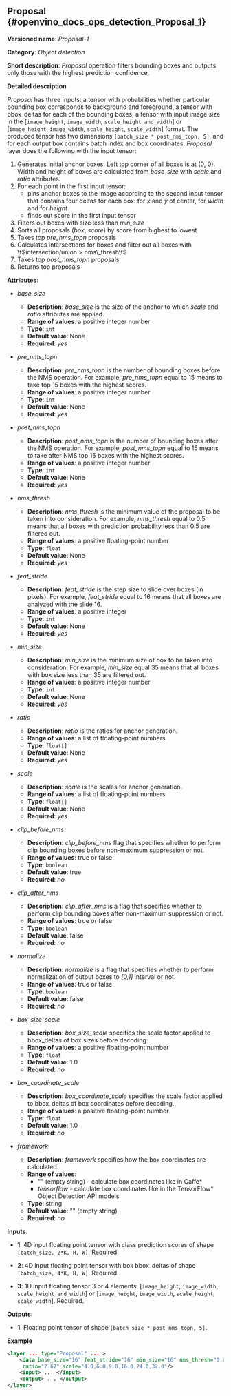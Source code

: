## Proposal <a name="Proposal"></a> {#openvino_docs_ops_detection_Proposal_1}

**Versioned name**: *Proposal-1*

**Category**: *Object detection*

**Short description**: *Proposal* operation filters bounding boxes and outputs only those with the highest prediction confidence.

**Detailed description**

*Proposal* has three inputs: a tensor with probabilities whether particular bounding box corresponds to background and foreground, a tensor with bbox_deltas for each of the bounding boxes, a tensor with input image size in the [`image_height`, `image_width`, `scale_height_and_width`] or [`image_height`, `image_width`, `scale_height`, `scale_width`] format. The produced tensor has two dimensions `[batch_size * post_nms_topn, 5]`, and for each output box contains batch index and box coordinates.
*Proposal* layer does the following with the input tensor:
1.  Generates initial anchor boxes. Left top corner of all boxes is at (0, 0). Width and height of boxes are calculated from *base_size* with *scale* and *ratio* attributes.
2.  For each point in the first input tensor:
    *   pins anchor boxes to the image according to the second input tensor that contains four deltas for each box: for *x* and *y* of center, for *width* and for *height*
    *   finds out score in the first input tensor
3.  Filters out boxes with size less than *min_size*
4.  Sorts all proposals (*box*, *score*) by score from highest to lowest
5.  Takes top *pre_nms_topn* proposals
6.  Calculates intersections for boxes and filter out all boxes with \f$intersection/union > nms\_thresh\f$
7.  Takes top *post_nms_topn* proposals
8.  Returns top proposals

**Attributes**:

* *base_size*

  * **Description**: *base_size* is the size of the anchor to which *scale* and *ratio* attributes are applied.
  * **Range of values**: a positive integer number
  * **Type**: `int`
  * **Default value**: None
  * **Required**: *yes*

* *pre_nms_topn*
  * **Description**: *pre_nms_topn* is the number of bounding boxes before the NMS operation. For example, *pre_nms_topn* equal to 15 means to take top 15 boxes with the highest scores.
  * **Range of values**: a positive integer number
  * **Type**: `int`
  * **Default value**: None
  * **Required**: *yes*

* *post_nms_topn*
  * **Description**: *post_nms_topn* is the number of bounding boxes after the NMS operation. For example, *post_nms_topn* equal to 15 means to take after NMS top 15 boxes with the highest scores.
  * **Range of values**: a positive integer number
  * **Type**: `int`
  * **Default value**: None
  * **Required**: *yes*

* *nms_thresh*

  * **Description**: *nms_thresh* is the minimum value of the proposal to be taken into consideration. For example, *nms_thresh* equal to 0.5 means that all boxes with prediction probability less than 0.5 are filtered out.
  * **Range of values**: a positive floating-point number
  * **Type**: `float`
  * **Default value**: None
  * **Required**: *yes*

* *feat_stride*

  * **Description**: *feat_stride* is the step size to slide over boxes (in pixels). For example, *feat_stride* equal to 16 means that all boxes are analyzed with the slide 16.
  * **Range of values**: a positive integer
  * **Type**: `int`
  * **Default value**: None
  * **Required**: *yes*

* *min_size*

  * **Description**: *min_size* is the minimum size of box to be taken into consideration. For example, *min_size* equal 35 means that all boxes with box size less than 35 are filtered out.
  * **Range of values**: a positive integer number
  * **Type**: `int`
  * **Default value**: None
  * **Required**: *yes*

* *ratio*

  * **Description**: *ratio* is the ratios for anchor generation.
  * **Range of values**: a list of floating-point numbers
  * **Type**: `float[]`
  * **Default value**: None
  * **Required**: *yes*

* *scale*

  * **Description**: *scale* is the scales for anchor generation.
  * **Range of values**: a list of floating-point numbers
  * **Type**: `float[]`
  * **Default value**: None
  * **Required**: *yes*

* *clip_before_nms*

  * **Description**: *clip_before_nms* flag that specifies whether to perform clip bounding boxes before non-maximum suppression or not.
  * **Range of values**: true or false
  * **Type**: `boolean`
  * **Default value**: true
  * **Required**: *no*

* *clip_after_nms*

  * **Description**: *clip_after_nms* is a flag that specifies whether to perform clip bounding boxes after non-maximum suppression or not.
  * **Range of values**: true or false
  * **Type**: `boolean`
  * **Default value**: false
  * **Required**: *no*

* *normalize*

  * **Description**: *normalize* is a flag that specifies whether to perform normalization of output boxes to *[0,1]* interval or not.
  * **Range of values**: true or false
  * **Type**: `boolean`
  * **Default value**: false
  * **Required**: *no*

* *box_size_scale*

  * **Description**: *box_size_scale* specifies the scale factor applied to bbox_deltas of box sizes before decoding.
  * **Range of values**: a positive floating-point number
  * **Type**: `float`
  * **Default value**: 1.0
  * **Required**: *no*

* *box_coordinate_scale*

  * **Description**: *box_coordinate_scale* specifies the scale factor applied to bbox_deltas of box coordinates before decoding.
  * **Range of values**: a positive floating-point number
  * **Type**: `float`
  * **Default value**: 1.0
  * **Required**: *no*

* *framework*

  * **Description**: *framework* specifies how the box coordinates are calculated.
  * **Range of values**:
    * "" (empty string) - calculate box coordinates like in Caffe*
    * *tensorflow* - calculate box coordinates like in the TensorFlow* Object Detection API models
  * **Type**: string
  * **Default value**: "" (empty string)
  * **Required**: *no*

**Inputs**:

*   **1**: 4D input floating point tensor with class prediction scores of shape `[batch_size, 2*K, H, W]`. Required.

*   **2**: 4D input floating point tensor with box bbox_deltas of shape `[batch_size, 4*K, H, W]`. Required.

*   **3**: 1D input floating tensor 3 or 4 elements:  [`image_height`, `image_width`, `scale_height_and_width`] or [`image_height`, `image_width`, `scale_height`, `scale_width`]. Required.

**Outputs**:

*   **1**: Floating point tensor of shape `[batch_size * post_nms_topn, 5]`.

**Example**

```xml
<layer ... type="Proposal" ... >
    <data base_size="16" feat_stride="16" min_size="16" nms_thresh="0.6" post_nms_topn="200" pre_nms_topn="6000"
     ratio="2.67" scale="4.0,6.0,9.0,16.0,24.0,32.0"/>
    <input> ... </input>
    <output> ... </output>
</layer>
```